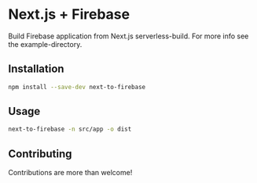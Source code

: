# Next.js + Firebase

Build Firebase application from Next.js serverless-build.
For more info see the example-directory.

## Installation
```bash
npm install --save-dev next-to-firebase
```

## Usage
```bash
next-to-firebase -n src/app -o dist
```

## Contributing

Contributions are more than welcome!
